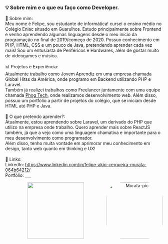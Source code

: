 ###  💡 Sobre mim e o que eu faço como Developer.
🤔 Sobre mim: <br>
Meu nome é Felipe, sou estudante de informática! cursei o ensino médio no Colégio Eniac situado em Guarulhos. Estudo principalmente sobre Frontend e venho aprendendo algumas linguagens desde o meu início da programação no final de 2019/começo de 2020. Possuo conhecimento em PHP, HTML, CSS e um pouco de Java, pretendendo aprender cada vez mais! Sou um entusiasta de Periféricos e Hardwares, além de gostar muito de videogames e música. <br><br>
📊 Projetos e Experiência: <br>
Atualmente trabalho como Jovem Aprendiz em uma empresa chamada Global Hitss da América, onde programo em Backend utilizando PHP e Laravel.<br>
Também já realizei trabalhos como Freelancer juntamente com uma equipe chamada <a href="https://phogtech.vercel.app">Phog Tech</a>, onde realizamos desenvolvimento web. Além disso, possuo um portfólio a partir de projetos do colégio, que se iniciam desde HTML até PHP e Java. <br><br>
🌱 O que pretendo aprender?: <br>
Atualmente, estou aprendendo sobre Laravel, um derivado do PHP que utilizo na empresa onde trabalho. Quero aprender mais sobre ReactJS também, já que a vejo como uma linguagem chamativa e importante para o meu desenvolvimento como programador. <br>
Além disso, tenho muita vontade em aprimorar meu conhecimento em design, tanto web quanto em thinking e UX!<br><br>
📍 Links: <br>
LinkedIn: https://www.linkedin.com/in/felipe-akio-cerqueira-murata-064b64212/ <br>
Portfólio: ___

<div align="center">
  <a href="https://github.com/Muratawga">
  <img height="180em" src="https://github-readme-stats.vercel.app/api?username=Muratawga&show_icons=true&theme=vue-dark&include_all_commits=true&count_private=true"/>
    <img align="right" alt="Murata-pic" height="180" style="border-radius:50px;" src="https://avatars.githubusercontent.com/u/61884450?v=4">
    </div>
  
